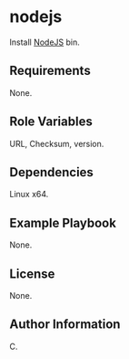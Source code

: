 nodejs
======

Install [NodeJS](https://nodejs.org/en/) bin.

Requirements
------------

None.

Role Variables
--------------

URL, Checksum, version.

Dependencies
------------

Linux x64.

Example Playbook
----------------

None.

License
-------

None.

Author Information
------------------

C.